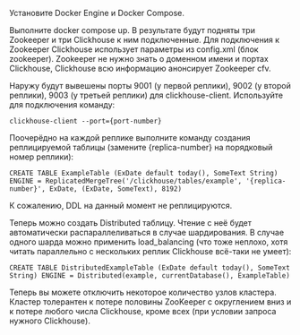 Установите Docker Engine и Docker Compose.

Выполните docker compose up. В результате будут подняты три Zookeeper и три Clickhouse к ним подключенные. Для подключения к Zookeeper Clickhouse использует параметры  из config.xml (блок zookeeper). Zookeeper не нужно знать о доменном имени и портах Clickhouse, Clickhouse всю информацию анонсирует Zookeeper cfv.

Наружу будут вывешены порты 9001 (у первой реплики), 9002 (у второй реплики), 9003 (у третьей реплики) для clickhouse-client. Используйте для подключения команду:

`clickhouse-client --port={port-number}`

Поочерёдно на каждой реплике выполните команду создания реплицируемой таблицы (замените {replica-number} на порядковый номер реплики):

`CREATE TABLE ExampleTable (ExDate default today(), SomeText String) ENGINE = ReplicatedMergeTree('/clickhouse/tables/example', '{replica-number}', ExDate, (ExDate, SomeText), 8192)`

К сожалению, DDL на данный момент не реплицируются.

Теперь можно создать Distributed таблицу. Чтение с неё будет автоматически распараллеливаться в случае шардирования. В случае одного шарда можно применить load_balancing (что тоже неплохо, хотя читать параллельно с нескольких реплик Clickhouse всё-таки не умеет):

`CREATE TABLE DistributedExampleTable (ExDate default today(), SomeText String) ENGINE = Distributed(example, currentDatabase(), ExampleTable)`

Теперь вы можете отключить некоторое количество узлов кластера. Кластер толерантен к потере половины ZooKeeper с округлением вниз и к потере любого числа Clickhouse, кроме всех (при условии запроса нужного Clickhouse).